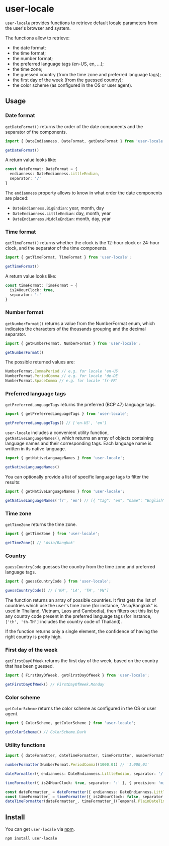 # user-locale

`user-locale` provides functions to retrieve default locale parameters from the user's browser and system.

The functions allow to retrieve:

* the date format;
* the time format;
* the number format;
* the preferred language tags (en-US, en, …);
* the time zone;
* the guessed country (from the time zone and preferred language tags);
* the first day of the week (from the guessed country);
* the color scheme (as configured in the OS or user agent).

## Usage

### Date format

`getDateFormat()` returns the order of the date components and the separator of the components.

```typescript
import { DateEndianness, DateFormat, getDateFormat } from 'user-locale';

getDateFormat()
```

A return value looks like:
```typescript
const dateFormat: DateFormat = {
  endianness: DateEndianness.LittleEndian,
  separator: '/'
}
```

The `endianness` property allows to know in what order the date components are placed:

- `DateEndianness.BigEndian`: year, month, day
- `DateEndianness.LittleEndian`: day, month, year
- `DateEndianness.MiddleEndian`: month, day, year

### Time format

`getTimeFormat()` returns whether the clock is the 12-hour clock or 24-hour clock, and the separator of the time components.

```typescript
import { getTimeFormat, TimeFormat } from 'user-locale';

getTimeFormat()
```

A return value looks like:
```typescript
const timeFormat: TimeFormat = {
  is24HourClock: true,
  separator: ':'
}
```

### Number format

`getNumberFormat()` returns a value from the NumberFormat enum, which indicates the characters of the thousands grouping and the decimal separator.

```typescript
import { getNumberFormat, NumberFormat } from 'user-locale';

getNumberFormat()
```

The possible returned values are:
```typescript
NumberFormat.CommaPeriod // e.g. for locale 'en-US'
NumberFormat.PeriodComma // e.g. for locale 'de-DE'
NumberFormat.SpaceComma // e.g. for locale 'fr-FR'
```

### Preferred language tags

`getPreferredLanguageTags` returns the preferred (BCP 47) language tags.

```typescript
import { getPreferredLanguageTags } from 'user-locale';

getPreferredLanguageTags() // ['en-US', 'en']
```

`user-locale` includes a convenient utility function, `getNativeLanguageNames()`, which returns an array of objects containing language names and their corresponding tags. Each language name is written in its native language.

```typescript
import { getNativeLanguageNames } from 'user-locale';

getNativeLanguageNames()
```

You can optionally provide a list of specific language tags to filter the results:

```typescript
import { getNativeLanguageNames } from 'user-locale';

getNativeLanguageNames('fr', 'en') // [{ "tag": "en", "name": "English" }, { "tag": "fr", "name": "Français" }]
```

### Time zone

`getTimeZone` returns the time zone.

```typescript
import { getTimeZone } from 'user-locale';

getTimeZone() // 'Asia/Bangkok'
```

### Country

`guessCountryCode` guesses the country from the time zone and preferred language tags.

```typescript
import { guessCountryCode } from 'user-locale';

guessCountryCode() // ['KH', 'LA', 'TH', 'VN']
```

The function returns an array of possible countries.
It first gets the list of countries which use the user's time zone (for instance, "Asia/Bangkok" is used in Thailand, Vietnam, Laos and Cambodia),
then filters out this list by any country code present in the preferred language tags (for instance, `['th', 'th-TH']` includes the country code of Thailand).

If the function returns only a single element, the confidence of having the right country is pretty high.

### First day of the week

`getFirstDayOfWeek` returns the first day of the week, based on the country that has been guessed.

```typescript
import { FirstDayOfWeek, getFirstDayOfWeek } from 'user-locale';

getFirstDayOfWeek() // FirstDayOfWeek.Monday
```

### Color scheme

`getColorScheme` returns the color scheme as configured in the OS or user agent.

```typescript
import { ColorScheme, getColorScheme } from 'user-locale';

getColorScheme() // ColorScheme.Dark
```

### Utility functions

```typescript
import { dateFormatter, dateTimeFormatter, timeFormatter, numberFormatter } from 'user-locale';

numberFormatter(NumberFormat.PeriodComma)(1000.01) // '1.000,01'

dateFormatter({ endianness: DateEndianness.LittleEndian, separator: '/' })(Temporal.PlainDate.from('2023-09-02')) // '02/09/2023'

timeFormatter({ is24HourClock: true, separator: ':' }, { precision: 'minute' })(Temporal.PlainTime.from('13:30:05')) // '13:30'

const dateFormatter_ = dateFormatter({ endianness: DateEndianness.LittleEndian, separator: '/' })
const timeFormatter_ = timeFormatter({ is24HourClock: false, separator: ':' }, { precision: 'second', omitZeroUnits: true })
dateTimeFormatter(dateFormatter_, timeFormatter_)(Temporal.PlainDateTime.from('2023-09-02 00:00:00')) // '02/09/2023 12 AM'
```

## Install

You can get `user-locale` via [npm](http://npmjs.com).

```
npm install user-locale
```
